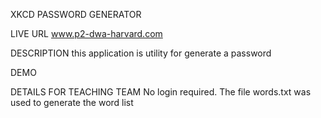 XKCD PASSWORD GENERATOR

LIVE URL
www.p2-dwa-harvard.com

DESCRIPTION
this application is utility for generate a password

DEMO



DETAILS FOR TEACHING TEAM
No login required.
The file words.txt was used to generate the word list


